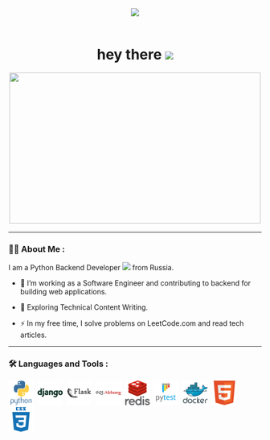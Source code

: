 <div id="header" align="center">
  <img src="https://media.giphy.com/media/v1.Y2lkPTc5MGI3NjExb2wydmo4bDJvdnMwN2Fsa3Rnb245cTByNmxuZGc5eXdsanJpanRmNiZlcD12MV9pbnRlcm5hbF9naWZfYnlfaWQmY3Q9Zw/I92qnc1FjAyPY0xjCg/giphy.gif" width="100"/>
</div>

<div id="badges" align="center">
    <img src="https://komarev.com/ghpvc/?username=babanlive&style=flat-square&color=blue" alt=""/>
    <h1>
    hey there
    <img src="https://media.giphy.com/media/hvRJCLFzcasrR4ia7z/giphy.gif" width="30px"/>
    </h1>
</div>

<div align="center">
  <img src="https://media.giphy.com/media/v1.Y2lkPTc5MGI3NjExN29oc2IzM2dxNXl1OWFxNXdiNGllODI4eWZsM2drNWo5OTZtNHliaSZlcD12MV9pbnRlcm5hbF9naWZfYnlfaWQmY3Q9Zw/SWoSkN6DxTszqIKEqv/giphy.gif" width="500" height="300"/>
</div>

---

### :man_technologist: About Me :

I am a Python Backend Developer <img src="https://media.giphy.com/media/v1.Y2lkPTc5MGI3NjExOGl3d3djZTdhdTczMHAzcmFqMGhkb21oM29oaWgzeTd5aGUwNG0waCZlcD12MV9pbnRlcm5hbF9naWZfYnlfaWQmY3Q9cw/hiJ9ypGI5tIKdwKoK2/giphy.gif" width="40"> from Russia.
- :telescope: I’m working as a Software Engineer and contributing to backend for building web applications.

- :seedling: Exploring Technical Content Writing.

- :zap: In my free time, I solve problems on LeetCode.com and read tech articles.

---

### :hammer_and_wrench: Languages and Tools :

<div>
  <img src="https://github.com/devicons/devicon/blob/master/icons/python/python-original-wordmark.svg" title="Python" alt="Python" width="50" height="50"/>&nbsp;
  <img src="https://github.com/devicons/devicon/blob/master/icons/django/django-plain-wordmark.svg" title="Django" alt="Django" width="50" height="50"/>&nbsp;
  <img src="https://github.com/devicons/devicon/blob/master/icons/flask/flask-original-wordmark.svg" title="Flask" alt="Flask" width="50" height="50"/>&nbsp;
  <img src="https://github.com/devicons/devicon/blob/master/icons/sqlalchemy/sqlalchemy-original-wordmark.svg" title="Sqlalchemy" alt="Sqlalchemy" width="50" height="50"/>&nbsp;
  <img src="https://github.com/devicons/devicon/blob/master/icons/redis/redis-original-wordmark.svg" title="Redis" alt="Redis" width="50" height="50"/>&nbsp;
  <img src="https://github.com/devicons/devicon/blob/master/icons/pytest/pytest-original-wordmark.svg" title="PyTest" alt="PyTest " width="50" height="50"/>&nbsp;
  <img src="https://github.com/devicons/devicon/blob/master/icons/docker/docker-original-wordmark.svg" title="Docker" alt="Docker" width="50" height="50"/>&nbsp;
  <img src="https://github.com/devicons/devicon/blob/master/icons/html5/html5-original.svg" title="HTML5" alt="HTML" width="50" height="50"/>&nbsp;
  <img src="https://github.com/devicons/devicon/blob/master/icons/css3/css3-plain-wordmark.svg"  title="CSS3" alt="CSS" width="50" height="50"/>&nbsp;
</div>
